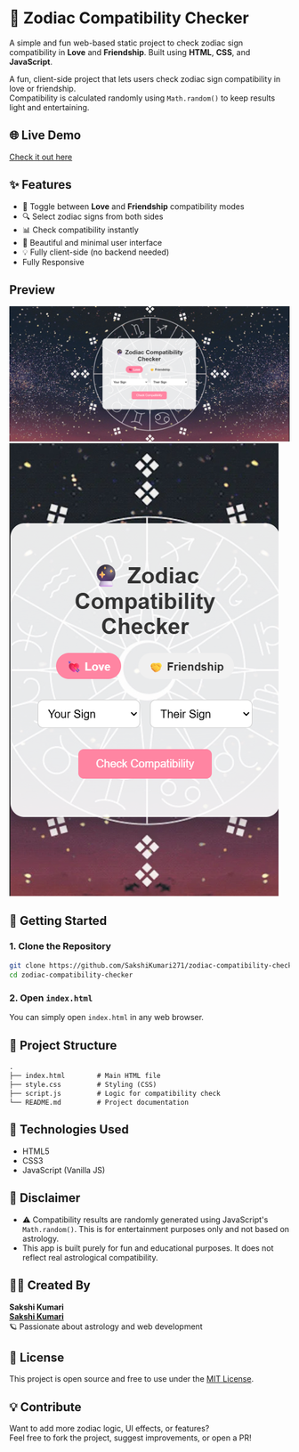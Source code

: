 # 🔮 Zodiac Compatibility Checker

A simple and fun web-based static project to check zodiac sign compatibility in **Love** and **Friendship**. Built using **HTML**, **CSS**, and **JavaScript**.

A fun, client-side project that lets users check zodiac sign compatibility in love or friendship.  
Compatibility is calculated randomly using `Math.random()` to keep results light and entertaining.

## 🌐 Live Demo

[Check it out here](https://sakshikumari271.github.io/zodiac-compatibility-checker/)


## ✨ Features

- 🔘 Toggle between **Love** and **Friendship** compatibility modes  
- 🔍 Select zodiac signs from both sides  
- 📊 Check compatibility instantly  
- 🎨 Beautiful and minimal user interface  
- 💡 Fully client-side (no backend needed)
- Fully Responsive

## Preview
![Desktop Preview](./desktop.png) 
![Mobile Preview](./moblie.png) 

## 🚀 Getting Started

### 1. Clone the Repository

```bash
git clone https://github.com/SakshiKumari271/zodiac-compatibility-checker.git
cd zodiac-compatibility-checker
```

### 2. Open `index.html`

You can simply open `index.html` in any web browser.

## 📁 Project Structure

```
.
├── index.html        # Main HTML file
├── style.css         # Styling (CSS)
├── script.js         # Logic for compatibility check
└── README.md         # Project documentation
```

## 📌 Technologies Used

- HTML5  
- CSS3  
- JavaScript (Vanilla JS)

## 🙏 Disclaimer
- ⚠️ Compatibility results are randomly generated using JavaScript's `Math.random()`. This is for entertainment purposes only and not based on astrology.
- This app is built purely for fun and educational purposes. It does not reflect real astrological compatibility.


## 🙋‍♀️ Created By

**Sakshi Kumari**  
**[Sakshi Kumari](https://github.com/sakshikumari271)**  
🪐 Passionate about astrology and web development

## 📃 License

This project is open source and free to use under the [MIT License](LICENSE).

## 💡 Contribute

Want to add more zodiac logic, UI effects, or features?  
Feel free to fork the project, suggest improvements, or open a PR!
